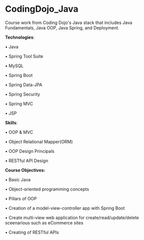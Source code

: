 # CodingDojo_Java
Course work from Coding Dojo's Java stack that includes Java Fundamentals, Java OOP, Java Spring, and Deployment.

**Technologies**:

  •	Java

  •	Spring Tool Suite

  •	MySQL

  •	Spring Boot

  •	Spring Data-JPA

  •	Spring Security

  •	Spring MVC

  •	JSP


**Skills**:

•	OOP & MVC	

•	Object Relational Mapper(ORM)

•	OOP Design Principals

•	RESTful API Design

**Course Objectives:**

•	Basic Java

•	Object-oriented programming concepts

•	Pillars of OOP

•	Creation of a model-view-controller app with Spring Boot

•	Create multi-view web application for create/read/update/delete sceenarious such as eCommerce sites

•	Creating of RESTful APIs
